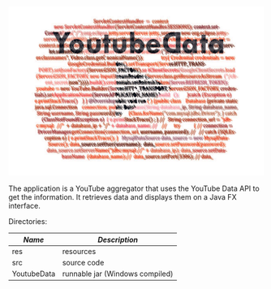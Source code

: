 ![alt tag](https://raw.githubusercontent.com/ziqushru/YoutubeData/master/res/logo.png)

The application is a YouTube aggregator that uses the YouTube Data API to get the information.
It retrieves data and displays them on a Java FX interface.

Directories:

_Name_ | _Description_
------ | -------------
res | resources
src | source code
YoutubeData | runnable jar (Windows compiled)